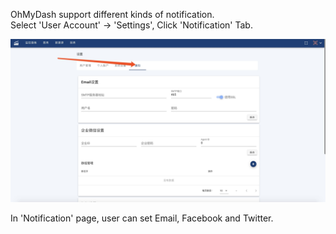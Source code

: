 OhMyDash support different kinds of notification.<br>
Select 'User Account' -> 'Settings', Click 'Notification' Tab.

![Notification](notification.jpg)

In 'Notification' page, user can set Email, Facebook and Twitter.